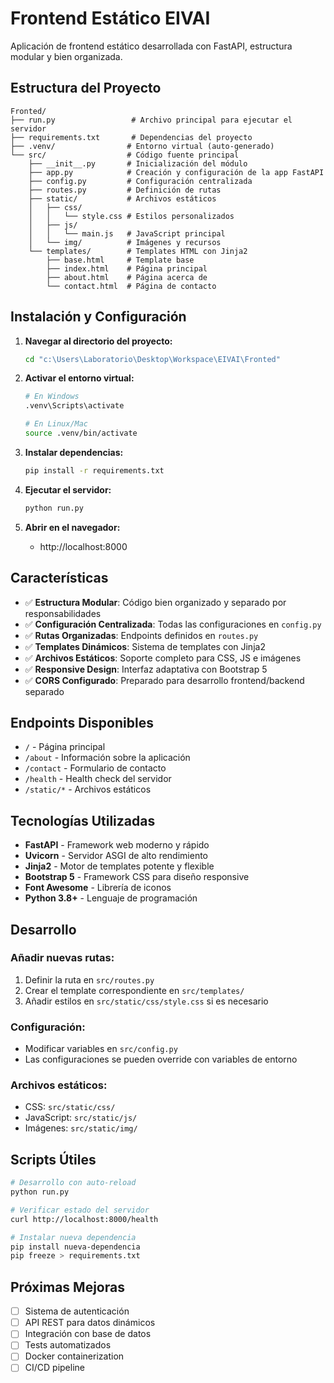 # Frontend Estático EIVAI

Aplicación de frontend estático desarrollada con FastAPI, estructura modular y bien organizada.

## Estructura del Proyecto

```
Fronted/
├── run.py                 # Archivo principal para ejecutar el servidor
├── requirements.txt       # Dependencias del proyecto
├── .venv/                # Entorno virtual (auto-generado)
└── src/                  # Código fuente principal
    ├── __init__.py       # Inicialización del módulo
    ├── app.py            # Creación y configuración de la app FastAPI
    ├── config.py         # Configuración centralizada
    ├── routes.py         # Definición de rutas
    ├── static/           # Archivos estáticos
    │   ├── css/
    │   │   └── style.css # Estilos personalizados
    │   ├── js/
    │   │   └── main.js   # JavaScript principal
    │   └── img/          # Imágenes y recursos
    └── templates/        # Templates HTML con Jinja2
        ├── base.html     # Template base
        ├── index.html    # Página principal
        ├── about.html    # Página acerca de
        └── contact.html  # Página de contacto
```

## Instalación y Configuración

1. **Navegar al directorio del proyecto:**
   ```bash
   cd "c:\Users\Laboratorio\Desktop\Workspace\EIVAI\Fronted"
   ```

2. **Activar el entorno virtual:**
   ```bash
   # En Windows
   .venv\Scripts\activate
   
   # En Linux/Mac
   source .venv/bin/activate
   ```

3. **Instalar dependencias:**
   ```bash
   pip install -r requirements.txt
   ```

4. **Ejecutar el servidor:**
   ```bash
   python run.py
   ```

5. **Abrir en el navegador:**
   - http://localhost:8000

## Características

- ✅ **Estructura Modular**: Código bien organizado y separado por responsabilidades
- ✅ **Configuración Centralizada**: Todas las configuraciones en `config.py`
- ✅ **Rutas Organizadas**: Endpoints definidos en `routes.py`
- ✅ **Templates Dinámicos**: Sistema de templates con Jinja2
- ✅ **Archivos Estáticos**: Soporte completo para CSS, JS e imágenes
- ✅ **Responsive Design**: Interfaz adaptativa con Bootstrap 5
- ✅ **CORS Configurado**: Preparado para desarrollo frontend/backend separado

## Endpoints Disponibles

- `/` - Página principal
- `/about` - Información sobre la aplicación
- `/contact` - Formulario de contacto
- `/health` - Health check del servidor
- `/static/*` - Archivos estáticos

## Tecnologías Utilizadas

- **FastAPI** - Framework web moderno y rápido
- **Uvicorn** - Servidor ASGI de alto rendimiento
- **Jinja2** - Motor de templates potente y flexible
- **Bootstrap 5** - Framework CSS para diseño responsive
- **Font Awesome** - Librería de iconos
- **Python 3.8+** - Lenguaje de programación

## Desarrollo

### Añadir nuevas rutas:
1. Definir la ruta en `src/routes.py`
2. Crear el template correspondiente en `src/templates/`
3. Añadir estilos en `src/static/css/style.css` si es necesario

### Configuración:
- Modificar variables en `src/config.py`
- Las configuraciones se pueden override con variables de entorno

### Archivos estáticos:
- CSS: `src/static/css/`
- JavaScript: `src/static/js/`
- Imágenes: `src/static/img/`

## Scripts Útiles

```bash
# Desarrollo con auto-reload
python run.py

# Verificar estado del servidor
curl http://localhost:8000/health

# Instalar nueva dependencia
pip install nueva-dependencia
pip freeze > requirements.txt
```

## Próximas Mejoras

- [ ] Sistema de autenticación
- [ ] API REST para datos dinámicos
- [ ] Integración con base de datos
- [ ] Tests automatizados
- [ ] Docker containerization
- [ ] CI/CD pipeline
